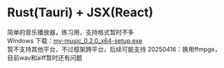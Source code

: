 # Rust(Tauri) + JSX(React)

简单的音乐播放器，练习用，支持格式暂时不多  
Windows 下载：[my-music_0.2.0_x64-setup.exe](https://github.com/hellolio/my_music/releases/download/0.2.0/my-music_0.2.0_x64-setup.exe)  
暂不支持其他平台，不过框架跨平台，后续可能支持
20250416：换用ffmpge，目前wav和aiff暂时还有问题